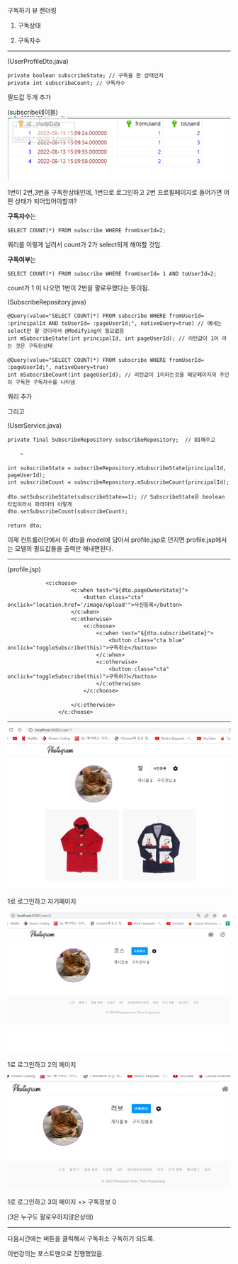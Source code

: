 구독하기 뷰 렌더링

1. 구독상태

2. 구독자수

---

(UserProfileDto.java)

```
private boolean subscribeState; // 구독을 한 상태인지
private int subscribeCount; // 구독자수
```

필드값 두개 추가

(subscribe테이블)
![Visual Studio Code](/img/%EA%B5%AC%EB%8F%85%ED%85%8C%EC%9D%B4%EB%B8%94.png)

1번이 2번,3번을 구독한상태인데, 1번으로 로그인하고 2번 프로필페이지로 들어가면 어떤 상태가 되어있어야할까?

**구독자수**는

```
SELECT COUNT(*) FROM subscribe WHERE fromUserId=2;
```

쿼리를 이렇게 날려서 count가 2가 select되게 해야할 것임.

**구독여부**는

```
SELECT COUNT(*) FROM subscribe WHERE fromUserId= 1 AND toUserId=2;
```

count가 1 이 나오면 1번이 2번을 팔로우했다는 뜻이됨.

(SubscribeRepository.java)

```
@Query(value="SELECT COUNT(*) FROM subscribe WHERE fromUserId= :principalId AND toUserId= :pageUserId;", nativeQuery=true) // 얘네는 select만 할 것이라서 @Modifying이 필요없음
int mSubscribeState(int principalId, int pageUserId); // 리턴값이 1이 라는 것은 구독된상태

@Query(value="SELECT COUNT(*) FROM subscribe WHERE fromUserId= :pageUserId;", nativeQuery=true)
int mSubscribeCount(int pageUserId); // 리턴값이 1이라는것을 해당페이지의 주인이 구독한 구독자수를 나타냄
```

쿼리 추가

그리고

(UserService.java)

```
private final SubscribeRepository subscribeRepository;  // DI해주고

    ~

int subscribeState = subscribeRepository.mSubscribeState(principalId, pageUserId);
int subscribeCount = subscribeRepository.mSubscribeCount(principalId);

dto.setSubscribeState(subscribeState==1); // SubscribeState은 boolean 타입이라서 파라미터 이렇게
dto.setSubscribeCount(subscribeCount);

return dto;
```

이제 컨트롤러단에서 이 dto을 model에 담아서 profile.jsp로 던지면 profile.jsp에서는 모델의 필드값들을 출력만 해내면된다.

---

(profile.jsp)

```
            <c:choose>
					<c:when test="${dto.pageOwnerState}">
						<button class="cta" onclick="location.href='/image/upload'">사진등록</button>
					</c:when>
					<c:otherwise>
						<c:choose>
							<c:when test="${dto.subscribeState}">
								<button class="cta blue" onclick="toggleSubscribe(this)">구독취소</button>
							</c:when>
							<c:otherwise>
								<button class="cta" onclick="toggleSubscribe(this)">구독하기</button>
							</c:otherwise>
						</c:choose>

					</c:otherwise>
				</c:choose>
```

---

![Visual Studio Code](/img/1%EB%A1%9C%EB%A1%9C%EA%B7%B8%EC%9D%B8.png)

1로 로그인하고 자기페이지

![Visual Studio Code](/img/1%EC%97%90%EC%84%9C2%EB%A1%9C.png)

1로 로그인하고 2의 페이지

![Visual Studio Code](/img/1%EC%97%90%EC%84%9C3.png)

1로 로그인하고 3의 페이지 => 구독정보 0

(3은 누구도 팔로우하지않은상태)

---

다음시간에는 버튼을 클릭해서 구독취소 구독하기 되도록.

이번강의는 포스트맨으로 진행했었음.
